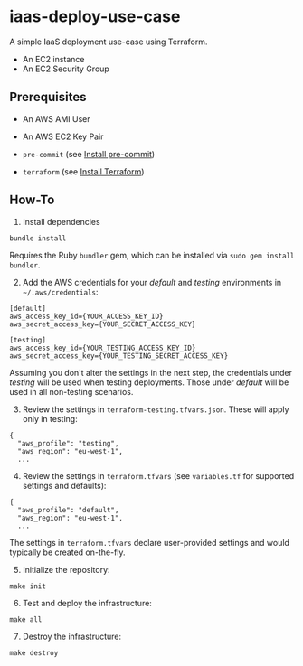 # iaas-deploy-use-case

A simple IaaS deployment use-case using Terraform.

- An EC2 instance
- An EC2 Security Group

## Prerequisites

- An AWS AMI User
- An AWS EC2 Key Pair

- `pre-commit` (see [Install pre-commit](https://pre-commit.com/#install))
- `terraform` (see [Install Terraform](https://www.terraform.io/intro/getting-started/install.html))

## How-To

1. Install dependencies

```
bundle install
```

Requires the Ruby `bundler` gem, which can be installed via `sudo gem install bundler`.

2. Add the AWS credentials for your *default* and *testing* environments in `~/.aws/credentials`:

```
[default]
aws_access_key_id={YOUR_ACCESS_KEY_ID}
aws_secret_access_key={YOUR_SECRET_ACCESS_KEY}

[testing]
aws_access_key_id={YOUR_TESTING_ACCESS_KEY_ID}
aws_secret_access_key={YOUR_TESTING_SECRET_ACCESS_KEY}
```

Assuming you don't alter the settings in the next step, the credentials under *testing* will be used when testing deployments. Those under *default* will be used in all non-testing scenarios.

3. Review the settings in `terraform-testing.tfvars.json`. These will apply only in testing:

```
{
  "aws_profile": "testing",
  "aws_region": "eu-west-1",
  ...
```

4. Review the settings in `terraform.tfvars` (see `variables.tf` for supported settings and defaults):

```
{
  "aws_profile": "default",
  "aws_region": "eu-west-1",
  ...
```

The settings in `terraform.tfvars` declare user-provided settings and would typically be created on-the-fly.

5. Initialize the repository:

```
make init
```

6. Test and deploy the infrastructure:

```
make all
```

7. Destroy the infrastructure:

```
make destroy
```
